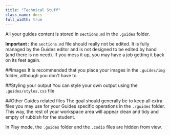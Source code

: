 ```yaml
---
title: "Technical Stuff"
class_name: docs
full_width: true
---
```


All your guides content is stored in `sections.md` in the `.guides` folder.

**Important :** the `sections.md` file should really not be edited. It is fully managed by the Guides editor and is not designed to be edited by hand (and there is no need). If you mess it up, you may have a job getting it back on its feet again.

##Images
It is recommended that you place your images in the `.guides/img` folder, although you don't have to.

##Styling your output
You can style your own output using the `.guides/styles.css` file

##Other Guides related files
The goal should generally be to keep all extra files you may use for your Guides specific operations in the `./guides` folder. This way, the rest of your workspace area will appear clean and tidy and empty of rubbish for the student.

In Play mode, the `.guides` folder and the `.codio` files are hidden from view.


